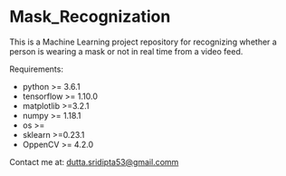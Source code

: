 # Mask_Recognization
This is a Machine Learning project repository for recognizing whether a person is wearing a mask or not in real time from a video feed.

Requirements:
* python >= 3.6.1
* tensorflow >= 1.10.0
* matplotlib >=3.2.1
* numpy >= 1.18.1
* os >=
* sklearn >=0.23.1
* OppenCV >= 4.2.0


Contact me at:
dutta.sridipta53@gmail.comm
